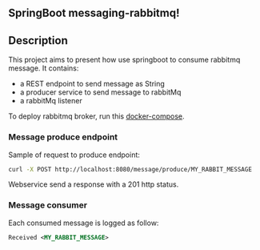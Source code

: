 SpringBoot messaging-rabbitmq!
-------------------

## Description

This project aims to present how use springboot to consume rabbitmq message.
It contains:
* a REST endpoint to send message as String
* a producer service to send message to rabbitMq
* a rabbitMq listener

To deploy rabbitmq broker, run this [docker-compose](https://github.com/fvandenbulcke/docker/blob/master/dockercompose/rabbitmq_broker).

### Message produce endpoint

Sample of request to produce endpoint:

```bash
curl -X POST http://localhost:8080/message/produce/MY_RABBIT_MESSAGE
```

Webservice send a response with a 201 http status.


### Message consumer

Each consumed message is logged as follow:

```xml
Received <MY_RABBIT_MESSAGE>
```
